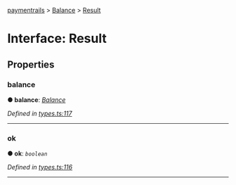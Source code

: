 [paymentrails](../README.md) > [Balance](../classes/balance.md) > [Result](../interfaces/balance.result.md)



# Interface: Result


## Properties
<a id="balance"></a>

###  balance

**●  balance**:  *[Balance](balance.balance-1.md)* 

*Defined in [types.ts:117](https://github.com/PaymentRails/javascript-sdk/blob/9b4ee77/lib/types.ts#L117)*





___

<a id="ok"></a>

###  ok

**●  ok**:  *`boolean`* 

*Defined in [types.ts:116](https://github.com/PaymentRails/javascript-sdk/blob/9b4ee77/lib/types.ts#L116)*





___


